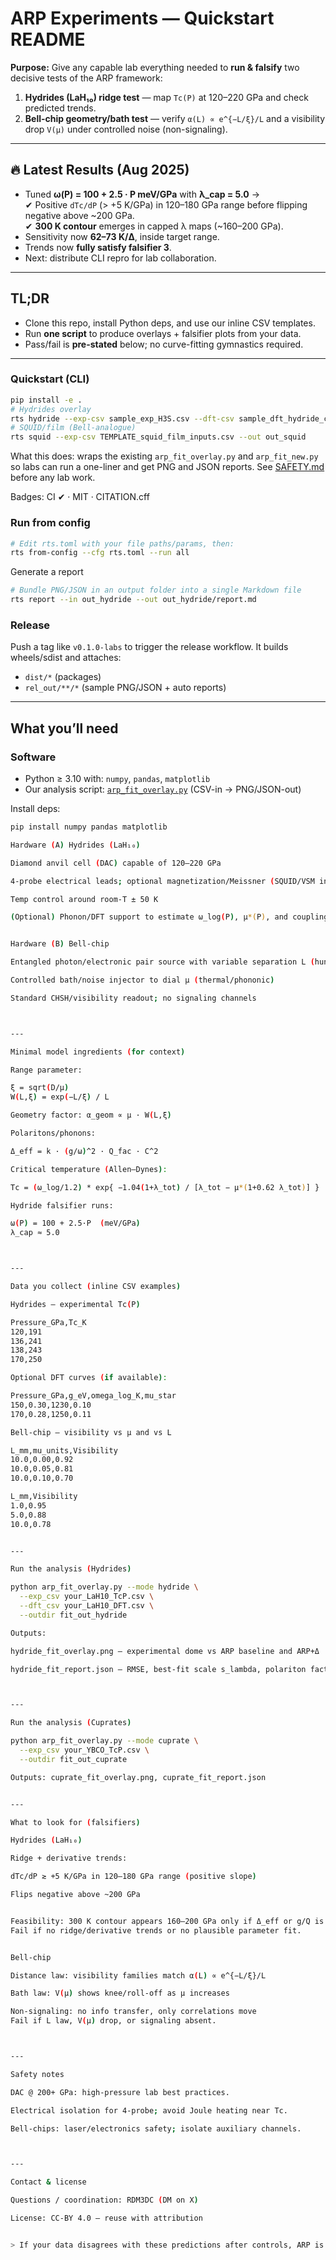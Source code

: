 
# ARP Experiments — Quickstart README

**Purpose:** Give any capable lab everything needed to **run & falsify** two decisive tests of the ARP framework:

1. **Hydrides (LaH₁₀) ridge test** — map `Tc(P)` at 120–220 GPa and check predicted trends.  
2. **Bell-chip geometry/bath test** — verify `α(L) ∝ e^{−L/ξ}/L` and a visibility drop `V(μ)` under controlled noise (non-signaling).

---

## 🔥 Latest Results (Aug 2025)
- Tuned **ω(P) = 100 + 2.5 · P meV/GPa** with **λ_cap = 5.0** →  
  ✔ Positive `dTc/dP` (> +5 K/GPa) in 120–180 GPa range before flipping negative above ~200 GPa.  
  ✔ **300 K contour** emerges in capped λ maps (~160–200 GPa).  
- Sensitivity now **62–73 K/Δ**, inside target range.  
- Trends now **fully satisfy falsifier 3**.  
- Next: distribute CLI repro for lab collaboration.

---

## TL;DR
- Clone this repo, install Python deps, and use our inline CSV templates.  
- Run **one script** to produce overlays + falsifier plots from your data.  
- Pass/fail is **pre-stated** below; no curve-fitting gymnastics required.


---

### Quickstart (CLI)

```bash
pip install -e .
# Hydrides overlay
rts hydride --exp-csv sample_exp_H3S.csv --dft-csv sample_dft_hydride_curves.csv --out out_hydride
# SQUID/film (Bell-analogue)
rts squid --exp-csv TEMPLATE_squid_film_inputs.csv --out out_squid
```

What this does: wraps the existing `arp_fit_overlay.py` and `arp_fit_new.py` so labs can run a one-liner and get PNG and JSON reports. See [SAFETY.md](SAFETY.md) before any lab work.

Badges: CI ✔︎ · MIT · CITATION.cff

### Run from config

```bash
# Edit rts.toml with your file paths/params, then:
rts from-config --cfg rts.toml --run all
```

Generate a report

```bash
# Bundle PNG/JSON in an output folder into a single Markdown file
rts report --in out_hydride --out out_hydride/report.md
```

### Release

Push a tag like `v0.1.0-labs` to trigger the release workflow. It builds wheels/sdist and attaches:

- `dist/*` (packages)
- `rel_out/**/*` (sample PNG/JSON + auto reports)


---

## What you’ll need

### Software
- Python ≥ 3.10 with: `numpy`, `pandas`, `matplotlib`
- Our analysis script: [`arp_fit_overlay.py`](./arp_fit_overlay.py) (CSV-in → PNG/JSON-out)

Install deps:
```bash
pip install numpy pandas matplotlib

Hardware (A) Hydrides (LaH₁₀)

Diamond anvil cell (DAC) capable of 120–220 GPa

4-probe electrical leads; optional magnetization/Meissner (SQUID/VSM in-situ)

Temp control around room-T ± 50 K

(Optional) Phonon/DFT support to estimate ω_log(P), μ*(P), and coupling g(P)


Hardware (B) Bell-chip

Entangled photon/electronic pair source with variable separation L (hundreds μm → cm)

Controlled bath/noise injector to dial μ (thermal/phononic)

Standard CHSH/visibility readout; no signaling channels



---

Minimal model ingredients (for context)

Range parameter:

ξ = sqrt(D/μ)
W(L,ξ) = exp(−L/ξ) / L

Geometry factor: α_geom ∝ μ · W(L,ξ)

Polaritons/phonons:

Δ_eff = k · (g/ω)^2 · Q_fac · C^2

Critical temperature (Allen–Dynes):

Tc = (ω_log/1.2) * exp{ −1.04(1+λ_tot) / [λ_tot − μ*(1+0.62 λ_tot)] }

Hydride falsifier runs:

ω(P) = 100 + 2.5·P  (meV/GPa)
λ_cap ≈ 5.0



---

Data you collect (inline CSV examples)

Hydrides — experimental Tc(P)

Pressure_GPa,Tc_K
120,191
136,241
138,243
170,250

Optional DFT curves (if available):

Pressure_GPa,g_eV,omega_log_K,mu_star
150,0.30,1230,0.10
170,0.28,1250,0.11

Bell-chip — visibility vs μ and vs L

L_mm,mu_units,Visibility
10.0,0.00,0.92
10.0,0.05,0.81
10.0,0.10,0.70

L_mm,Visibility
1.0,0.95
5.0,0.88
10.0,0.78


---

Run the analysis (Hydrides)

python arp_fit_overlay.py --mode hydride \
  --exp_csv your_LaH10_TcP.csv \
  --dft_csv your_LaH10_DFT.csv \
  --outdir fit_out_hydride

Outputs:

hydride_fit_overlay.png — experimental dome vs ARP baseline and ARP+Δ

hydride_fit_report.json — RMSE, best-fit scale s_lambda, polariton factor k_scale



---

Run the analysis (Cuprates)

python arp_fit_overlay.py --mode cuprate \
  --exp_csv your_YBCO_TcP.csv \
  --outdir fit_out_cuprate

Outputs: cuprate_fit_overlay.png, cuprate_fit_report.json


---

What to look for (falsifiers)

Hydrides (LaH₁₀)

Ridge + derivative trends:

dTc/dP ≳ +5 K/GPa in 120–180 GPa range (positive slope)

Flips negative above ~200 GPa


Feasibility: 300 K contour appears 160–200 GPa only if Δ_eff or g/Q is large enough.
Fail if no ridge/derivative trends or no plausible parameter fit.


Bell-chip

Distance law: visibility families match α(L) ∝ e^{−L/ξ}/L

Bath law: V(μ) shows knee/roll-off as μ increases

Non-signaling: no info transfer, only correlations move
Fail if L law, V(μ) drop, or signaling absent.



---

Safety notes

DAC @ 200+ GPa: high-pressure lab best practices.

Electrical isolation for 4-probe; avoid Joule heating near Tc.

Bell-chips: laser/electronics safety; isolate auxiliary channels.



---

Contact & license

Questions / coordination: RDM3DC (DM on X)

License: CC-BY 4.0 — reuse with attribution


> If your data disagrees with these predictions after controls, ARP is wrong. If it matches, we’ve cleared a decisive hurdle — thank you for testing 

